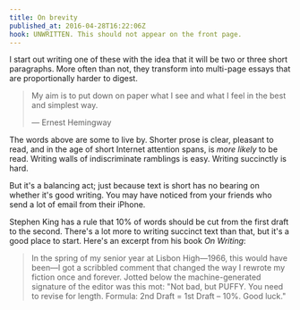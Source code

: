 ```yaml
---
title: On brevity
published_at: 2016-04-28T16:22:06Z
hook: UNWRITTEN. This should not appear on the front page.
---
```


I start out writing one of these with the idea that it will be two or three
short paragraphs. More often than not, they transform into multi-page essays
that are proportionally harder to digest.

> My aim is to put down on paper what I see and what I feel in the best and
> simplest way.
>
> ― Ernest Hemingway

The words above are some to live by. Shorter prose is clear, pleasant to read,
and in the age of short Internet attention spans, is _more likely_ to be read.
Writing walls of indiscriminate ramblings is easy. Writing succinctly is hard.

But it's a balancing act; just because text is short has no bearing on whether
it's good writing. You may have noticed from your friends who send a lot of
email from their iPhone.

Stephen King has a rule that 10% of words should be cut from the first draft to
the second. There's a lot more to writing succinct text than that, but it's a
good place to start. Here's an excerpt from his book _On Writing_:

> In the spring of my senior year at Lisbon High—1966, this would have been—I
> got a scribbled comment that changed the way I rewrote my fiction once and
> forever. Jotted below the machine-generated signature of the editor was this
> mot: "Not bad, but PUFFY. You need to revise for length. Formula: 2nd Draft =
> 1st Draft – 10%. Good luck."
